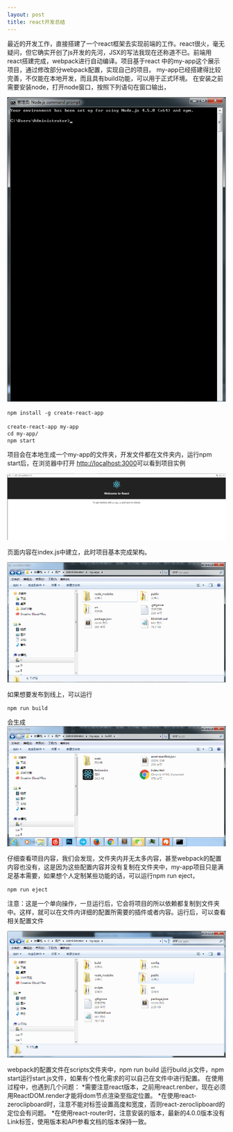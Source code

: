 ```yaml
---
layout: post
title: react开发总结
---
```


最近的开发工作，直接搭建了一个react框架去实现前端的工作。react很火，毫无疑问，但它确实开创了js开发的先河，JSX的写法我现在还称道不已。前端用react搭建完成，webpack进行自动编译。项目基于react 中的my-app这个展示项目，通过修改部分webpack配置，实现自己的项目。
my-app已经搭建得比较完善，不仅能在本地开发，而且具有build功能，可以用于正式环境。
在安装之前需要安装node，打开node窗口，按照下列语句在窗口输出，

![node](/img/node-window.jpg)

~~~
npm install -g create-react-app

create-react-app my-app
cd my-app/
npm start
~~~

项目会在本地生成一个my-app的文件夹，开发文件都在文件夹内，运行npm start后，在浏览器中打开 [http://localhost:3000](http://localhost:3000)可以看到项目实例

![home](/img/home.jpg)

页面内容在index.js中建立，此时项目基本完成架构。

![doc](/img/doc.jpg)

如果想要发布到线上，可以运行
~~~
npm run build
~~~
会生成
![build](/img/build.jpg)

仔细查看项目内容，我们会发现，文件夹内并无太多内容，甚至webpack的配置内容也没有，这是因为这些配置内容并没有复制在文件夹中，my-app项目只是满足基本需要，如果想个人定制某些功能的话，可以运行npm run eject，

~~~
npm run eject
~~~
注意：这是一个单向操作，一旦运行后，它会将项目的所以依赖都复制到文件夹中。这样，就可以在文件内详细的配置所需要的插件或者内容。运行后，可以查看相关配置文件

![eject](/img/eject.jpg)

webpack的配置文件在scripts文件夹中，npm run build 运行build.js文件，npm start运行start.js文件，如果有个性化需求的可以自己在文件中进行配置。
在使用过程中，也遇到几个问题：
*需要注意react版本，之前用react.renber，现在必须用ReactDOM.render才能将dom节点渲染至指定位置。
*在使用react-zeroclipboard时，注意不能对<body>标签设置高度和宽度，否则react-zeroclipboard的定位会有问题。
*在使用react-router时，注意安装的版本，最新的4.0.0版本没有Link标签，使用版本和API参看文档的版本保持一致。